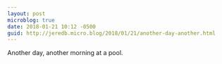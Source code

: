 ```yaml
---
layout: post
microblog: true
date: 2018-01-21 10:12 -0500
guid: http://jeredb.micro.blog/2018/01/21/another-day-another.html
---
```

Another day, another morning at a pool.
